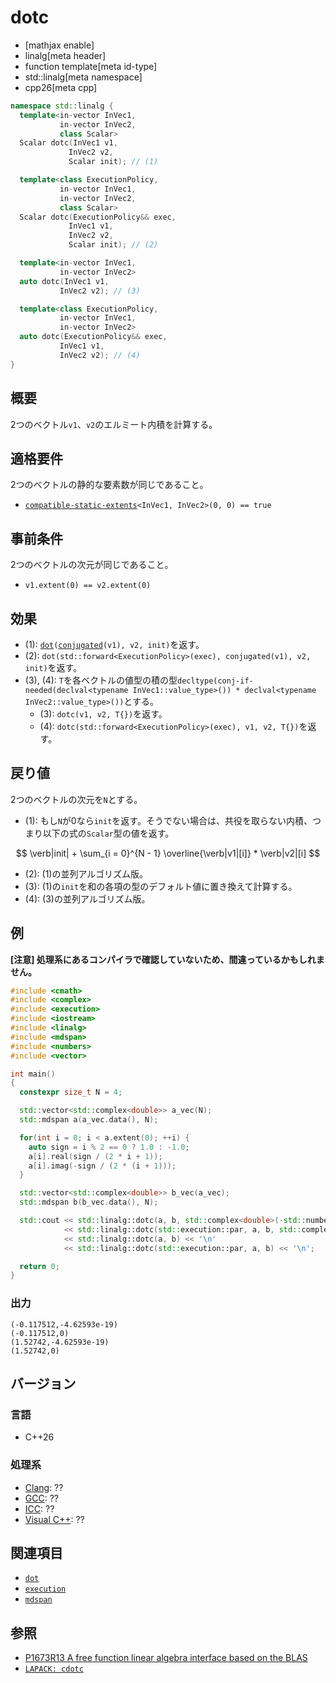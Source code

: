 # dotc

* [mathjax enable]
* linalg[meta header]
* function template[meta id-type]
* std::linalg[meta namespace]
* cpp26[meta cpp]


```cpp
namespace std::linalg {
  template<in-vector InVec1,
           in-vector InVec2,
           class Scalar>
  Scalar dotc(InVec1 v1,
             InVec2 v2,
             Scalar init); // (1)

  template<class ExecutionPolicy,
           in-vector InVec1,
           in-vector InVec2,
           class Scalar>
  Scalar dotc(ExecutionPolicy&& exec,
             InVec1 v1,
             InVec2 v2,
             Scalar init); // (2)

  template<in-vector InVec1,
           in-vector InVec2>
  auto dotc(InVec1 v1,
           InVec2 v2); // (3)

  template<class ExecutionPolicy,
           in-vector InVec1,
           in-vector InVec2>
  auto dotc(ExecutionPolicy&& exec,
           InVec1 v1,
           InVec2 v2); // (4)
}
```

## 概要
2つのベクトル`v1`、`v2`のエルミート内積を計算する。


## 適格要件
2つのベクトルの静的な要素数が同じであること。

- [`compatible-static-extents`](compatible-static-extents.md)`<InVec1, InVec2>(0, 0) == true`


## 事前条件
2つのベクトルの次元が同じであること。

- `v1.extent(0) == v2.extent(0)`


## 効果
- (1): [`dot`](dot.md)`(`[`conjugated`](conjugated.md)`(v1), v2, init)`を返す。
- (2): `dot(std::forward<ExecutionPolicy>(exec), conjugated(v1), v2, init)`を返す。
- (3), (4): `T`を各ベクトルの値型の積の型`decltype(conj-if-needed(declval<typename InVec1::value_type>()) * declval<typename InVec2::value_type>())`とする。
  + (3): `dotc(v1, v2, T{})`を返す。
  + (4): `dotc(std::forward<ExecutionPolicy>(exec), v1, v2, T{})`を返す。


## 戻り値
2つのベクトルの次元を`N`とする。

- (1): もし`N`が0なら`init`を返す。そうでない場合は、共役を取らない内積、つまり以下の式の`Scalar`型の値を返す。

$$
\verb|init| + \sum_{i = 0}^{N - 1} \overline{\verb|v1|[i]} * \verb|v2|[i]
$$

- (2): (1)の並列アルゴリズム版。
- (3): (1)の`init`を和の各項の型のデフォルト値に置き換えて計算する。
- (4): (3)の並列アルゴリズム版。


## 例
**[注意] 処理系にあるコンパイラで確認していないため、間違っているかもしれません。**

```cpp example
#include <cmath>
#include <complex>
#include <execution>
#include <iostream>
#include <linalg>
#include <mdspan>
#include <numbers>
#include <vector>

int main()
{
  constexpr size_t N = 4;

  std::vector<std::complex<double>> a_vec(N);
  std::mdspan a(a_vec.data(), N);

  for(int i = 0; i < a.extent(0); ++i) {
    auto sign = i % 2 == 0 ? 1.0 : -1.0;
    a[i].real(sign / (2 * i + 1));
    a[i].imag(-sign / (2 * (i + 1)));
  }

  std::vector<std::complex<double>> b_vec(a_vec);
  std::mdspan b(b_vec.data(), N);

  std::cout << std::linalg::dotc(a, b, std::complex<double>(-std::numbers::pi * std::numbers::pi / 6, 0)) << '\n'                      // (1)
            << std::linalg::dotc(std::execution::par, a, b, std::complex<double>(-std::numbers::pi * std::numbers::pi / 6, 0)) << '\n' // (2)
            << std::linalg::dotc(a, b) << '\n'                                // (3)
            << std::linalg::dotc(std::execution::par, a, b) << '\n';          // (4)

  return 0;
}
```


### 出力
```
(-0.117512,-4.62593e-19)
(-0.117512,0)
(1.52742,-4.62593e-19)
(1.52742,0)
```


## バージョン
### 言語
- C++26

### 処理系
- [Clang](/implementation.md#clang): ??
- [GCC](/implementation.md#gcc): ??
- [ICC](/implementation.md#icc): ??
- [Visual C++](/implementation.md#visual_cpp): ??


## 関連項目
- [`dot`](dot.md)
- [`execution`](/reference/execution.md)
- [`mdspan`](/reference/mdspan.md)


## 参照
- [P1673R13 A free function linear algebra interface based on the BLAS](https://www.open-std.org/jtc1/sc22/wg21/docs/papers/2023/p1673r13.html)
- [`LAPACK: cdotc`](https://netlib.org/lapack/explore-html/d1/dcc/group__dot_ga5c189335a4e6130a2206c190579b1571.html#ga5c189335a4e6130a2206c190579b1571)


